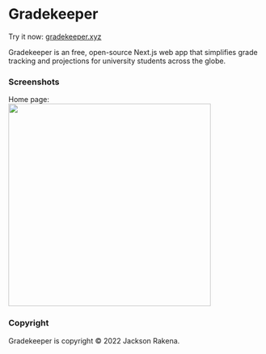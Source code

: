 # Gradekeeper

Try it now: [gradekeeper.xyz](https://app.gradekeeper.xyz)

Gradekeeper is an free, open-source Next.js web app that simplifies grade tracking and projections for university students across the globe.

### Screenshots
Home page:  
<img src="https://user-images.githubusercontent.com/44521335/173555388-a4636179-98e2-458b-83c0-6bd5762e820a.jpg" width="400" />


### Copyright

Gradekeeper is copyright &copy; 2022 Jackson Rakena.
